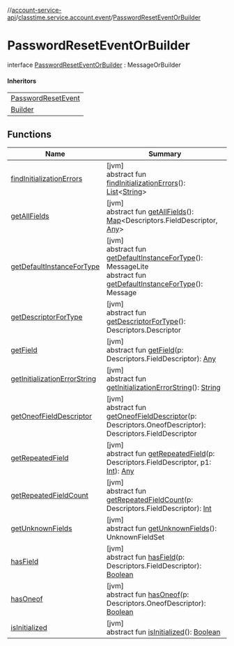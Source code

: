 //[account-service-api](../../../index.md)/[classtime.service.account.event](../index.md)/[PasswordResetEventOrBuilder](index.md)

# PasswordResetEventOrBuilder

interface [PasswordResetEventOrBuilder](index.md) : MessageOrBuilder

#### Inheritors

| |
|---|
| [PasswordResetEvent](../-password-reset-event/index.md) |
| [Builder](../-password-reset-event/-builder/index.md) |

## Functions

| Name | Summary |
|---|---|
| [findInitializationErrors](../-signup-event-or-builder/index.md#1227463831%2FFunctions%2F1931141392) | [jvm]<br>abstract fun [findInitializationErrors](../-signup-event-or-builder/index.md#1227463831%2FFunctions%2F1931141392)(): [List](https://docs.oracle.com/javase/8/docs/api/java/util/List.html)&lt;[String](https://docs.oracle.com/javase/8/docs/api/java/lang/String.html)&gt; |
| [getAllFields](../-signup-event-or-builder/index.md#-1735213033%2FFunctions%2F1931141392) | [jvm]<br>abstract fun [getAllFields](../-signup-event-or-builder/index.md#-1735213033%2FFunctions%2F1931141392)(): [Map](https://docs.oracle.com/javase/8/docs/api/java/util/Map.html)&lt;Descriptors.FieldDescriptor, [Any](https://kotlinlang.org/api/latest/jvm/stdlib/kotlin/-any/index.html)&gt; |
| [getDefaultInstanceForType](../-password-reset-event/-builder/index.md#-889905270%2FFunctions%2F1931141392) | [jvm]<br>abstract fun [getDefaultInstanceForType](../-password-reset-event/-builder/index.md#-889905270%2FFunctions%2F1931141392)(): MessageLite<br>abstract fun [getDefaultInstanceForType](../-signup-event-or-builder/index.md#1172508988%2FFunctions%2F1931141392)(): Message |
| [getDescriptorForType](../-signup-event-or-builder/index.md#-2023656483%2FFunctions%2F1931141392) | [jvm]<br>abstract fun [getDescriptorForType](../-signup-event-or-builder/index.md#-2023656483%2FFunctions%2F1931141392)(): Descriptors.Descriptor |
| [getField](../-signup-event-or-builder/index.md#-728711289%2FFunctions%2F1931141392) | [jvm]<br>abstract fun [getField](../-signup-event-or-builder/index.md#-728711289%2FFunctions%2F1931141392)(p: Descriptors.FieldDescriptor): [Any](https://kotlinlang.org/api/latest/jvm/stdlib/kotlin/-any/index.html) |
| [getInitializationErrorString](../-signup-event-or-builder/index.md#-106143432%2FFunctions%2F1931141392) | [jvm]<br>abstract fun [getInitializationErrorString](../-signup-event-or-builder/index.md#-106143432%2FFunctions%2F1931141392)(): [String](https://docs.oracle.com/javase/8/docs/api/java/lang/String.html) |
| [getOneofFieldDescriptor](../-signup-event-or-builder/index.md#1767160798%2FFunctions%2F1931141392) | [jvm]<br>abstract fun [getOneofFieldDescriptor](../-signup-event-or-builder/index.md#1767160798%2FFunctions%2F1931141392)(p: Descriptors.OneofDescriptor): Descriptors.FieldDescriptor |
| [getRepeatedField](../-signup-event-or-builder/index.md#1425494465%2FFunctions%2F1931141392) | [jvm]<br>abstract fun [getRepeatedField](../-signup-event-or-builder/index.md#1425494465%2FFunctions%2F1931141392)(p: Descriptors.FieldDescriptor, p1: [Int](https://kotlinlang.org/api/latest/jvm/stdlib/kotlin/-int/index.html)): [Any](https://kotlinlang.org/api/latest/jvm/stdlib/kotlin/-any/index.html) |
| [getRepeatedFieldCount](../-signup-event-or-builder/index.md#-950528252%2FFunctions%2F1931141392) | [jvm]<br>abstract fun [getRepeatedFieldCount](../-signup-event-or-builder/index.md#-950528252%2FFunctions%2F1931141392)(p: Descriptors.FieldDescriptor): [Int](https://kotlinlang.org/api/latest/jvm/stdlib/kotlin/-int/index.html) |
| [getUnknownFields](../-signup-event-or-builder/index.md#-1388384690%2FFunctions%2F1931141392) | [jvm]<br>abstract fun [getUnknownFields](../-signup-event-or-builder/index.md#-1388384690%2FFunctions%2F1931141392)(): UnknownFieldSet |
| [hasField](../-signup-event-or-builder/index.md#2095008451%2FFunctions%2F1931141392) | [jvm]<br>abstract fun [hasField](../-signup-event-or-builder/index.md#2095008451%2FFunctions%2F1931141392)(p: Descriptors.FieldDescriptor): [Boolean](https://kotlinlang.org/api/latest/jvm/stdlib/kotlin/-boolean/index.html) |
| [hasOneof](../-signup-event-or-builder/index.md#687391779%2FFunctions%2F1931141392) | [jvm]<br>abstract fun [hasOneof](../-signup-event-or-builder/index.md#687391779%2FFunctions%2F1931141392)(p: Descriptors.OneofDescriptor): [Boolean](https://kotlinlang.org/api/latest/jvm/stdlib/kotlin/-boolean/index.html) |
| [isInitialized](../-signup-event-or-builder/index.md#-786502173%2FFunctions%2F1931141392) | [jvm]<br>abstract fun [isInitialized](../-signup-event-or-builder/index.md#-786502173%2FFunctions%2F1931141392)(): [Boolean](https://kotlinlang.org/api/latest/jvm/stdlib/kotlin/-boolean/index.html) |
